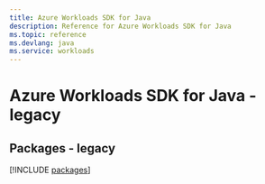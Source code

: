 ```yaml
---
title: Azure Workloads SDK for Java
description: Reference for Azure Workloads SDK for Java
ms.topic: reference
ms.devlang: java
ms.service: workloads
---
```

# Azure Workloads SDK for Java - legacy
## Packages - legacy
[!INCLUDE [packages](workloads-index.md)]

